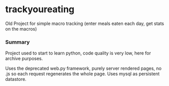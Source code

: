 # trackyoureating
Old Project for simple macro tracking (enter meals eaten each day, get stats on the macros)

### Summary

Project used to start to learn python, code quality is very low, here for archive purposes. 

Uses the deprecated web.py framework, purely server rendered pages, no .js so each request regenerates the whole page. Uses mysql as persistent datastore.
